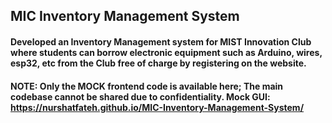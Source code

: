 ## MIC Inventory Management System 

#### Developed an Inventory Management system for MIST Innovation Club where students can borrow electronic equipment such as Arduino, wires, esp32, etc from the Club free of charge by registering on the website.

#### NOTE: Only the MOCK frontend code is available here; The main codebase cannot be shared due to confidentiality. Mock GUI: https://nurshatfateh.github.io/MIC-Inventory-Management-System/

